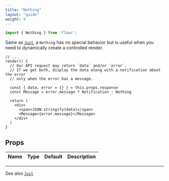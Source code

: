 ```yaml
---
title: "Nothing"
layout: "guide"
weight: 9
---
```


```javascript
import { Nothing } from 'flowr';
```

Same as [`Just`][just], a `Nothing` has no special behavior but is useful when you need to dynamically create a controlled render.

```text/jsx
// ...
render() {
  // Our API request may return `data` and/or `error`.
  // If we get both, display the data along with a notification about the error
  // only when the error has a message.

  const { data, error = {} } = this.props.response
  const Message = error.message ? Notification : Nothing

  return (
    <div>
      <span>JSON.stringify(data)</span>
      <Message>{error.message}</Message>
    </div>
  )
}
```

<article id="nothing-props">

## Props

| Name | Type | Default | Description |
| ---- | :--- | :------ | :---------- |


---

See also [`Just`][just]

</article>

[just]: Just.html
